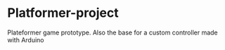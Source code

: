 # Platformer-project
Plateformer game prototype. Also the base for a custom controller made with Arduino
